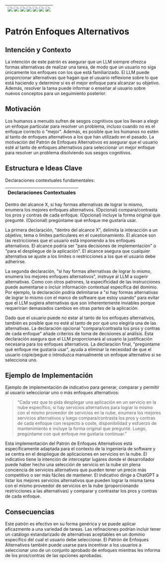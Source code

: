 <div align=right>

|[![](https://img.shields.io/badge/-Inicio-FFF?style=flat&logo=Emlakjet&logoColor=black)](/README.md) [![](https://img.shields.io/badge/-Introducción-FFF?style=flat)](/documentos/intro.md) [![](https://img.shields.io/badge/-Panorámica-FFF?style=flat)](/documentos/panorámica.md) [![](https://img.shields.io/badge/-Prompts-FFF?style=flat)](/documentos/prompts/README.md) [![](https://img.shields.io/badge/-Ingeniería_de_prompts-FFF?style=flat)](/documentos/ingenieriaDePrompts/README.md) [![](https://img.shields.io/badge/-Patrones-FFF?style=flat)](/documentos/ingenieriaDePrompts/patrones/README.md) [![](https://img.shields.io/badge/-Casos_de_uso-FFF?style=flat)](/documentos/casosDeUso/README.md)|
|-|

</div>

# Patrón Enfoques Alternativos

## Intención y Contexto

La intención de este patrón es asegurar que un LLM siempre ofrezca formas alternativas de realizar una tarea, de modo que un usuario no siga únicamente los enfoques con los que está familiarizado. El LLM puede proporcionar alternativas que hagan que el usuario reflexione sobre lo que está haciendo y determine si es el mejor enfoque para alcanzar su objetivo. Además, resolver la tarea puede informar o enseñar al usuario sobre nuevos conceptos para un seguimiento posterior.

## Motivación

Los humanos a menudo sufren de sesgos cognitivos que los llevan a elegir un enfoque particular para resolver un problema, incluso cuando no es el enfoque correcto o "mejor". Además, es posible que los humanos no estén al tanto de enfoques alternativos a los que han utilizado en el pasado. La motivación del Patrón de Enfoques Alternativos es asegurar que el usuario esté al tanto de enfoques alternativos para seleccionar un mejor enfoque para resolver un problema disolviendo sus sesgos cognitivos.

## Estructura e Ideas Clave

Declaraciones contextuales fundamentales:

|Declaraciones Contextuales
|-|
Dentro del alcance X, si hay formas alternativas de lograr lo mismo, enumera los mejores enfoques alternativos.
(Opcional) compara/contrasta los pros y contras de cada enfoque.
(Opcional) incluye la forma original que pregunté.
(Opcional) pregúntame qué enfoque me gustaría usar.

La primera declaración, "dentro del alcance X", delimita la interacción a un objetivo, tema o límites particulares en el cuestionamiento. El alcance son las restricciones que el usuario está imponiendo a los enfoques alternativos. El alcance podría ser "para decisiones de implementación" o "para el despliegue de la aplicación". El alcance asegura que cualquier alternativa se ajuste a los límites o restricciones a los que el usuario debe adherirse.

La segunda declaración, "si hay formas alternativas de lograr lo mismo, enumera los mejores enfoques alternativos", instruye al LLM a sugerir alternativas. Como con otros patrones, la especificidad de las instrucciones puede aumentarse o incluir información contextual específica del dominio. Por ejemplo, la declaración podría delimitarse a "si hay formas alternativas de lograr lo mismo con el marco de software que estoy usando" para evitar que el LLM sugiera alternativas que son inherentemente inviables porque requerirían demasiados cambios en otras partes de la aplicación.

Dado que el usuario puede no estar al tanto de los enfoques alternativos, también es posible que no esté al tanto de por qué uno elegiría una de las alternativas. La declaración opcional "compara/contrasta los pros y contras de cada enfoque" añade criterios de toma de decisiones al análisis. Esta declaración asegura que el LLM proporcionará al usuario la justificación necesaria para los enfoques alternativos. La declaración final, "pregúntame qué enfoque me gustaría usar", ayuda a eliminar la necesidad de que el usuario copie/pegue o introduzca manualmente un enfoque alternativo si se selecciona uno.

## Ejemplo de Implementación

Ejemplo de implementación de indicativo para generar, comparar y permitir al usuario seleccionar uno o más enfoques alternativos:

> “Cada vez que te pida desplegar una aplicación en un servicio en la nube específico, si hay servicios alternativos para lograr lo mismo con el mismo proveedor de servicios en la nube, enumera los mejores servicios alternativos y luego compara/contrasta los pros y contras de cada enfoque con respecto a coste, disponibilidad y esfuerzo de mantenimiento e incluye la forma original que pregunté. Luego, pregúntame con qué enfoque me gustaría continuar.”

Esta implementación del Patrón de Enfoques Alternativos está específicamente adaptada para el contexto de la ingeniería de software y se centra en el despliegue de aplicaciones en servicios en la nube. El indicativo tiene la intención de interceptar lugares donde el desarrollador puede haber hecho una selección de servicio en la nube sin plena conciencia de servicios alternativos que pueden tener un precio más competitivo o ser más fáciles de mantener. El indicativo dirige a ChatGPT a listar los mejores servicios alternativos que pueden lograr la misma tarea con el mismo proveedor de servicios en la nube (proporcionando restricciones a las alternativas) y comparar y contrastar los pros y contras de cada enfoque.

## Consecuencias

Este patrón es efectivo en su forma genérica y se puede aplicar eficazmente a una variedad de tareas. Las refinaciones podrían incluir tener un catálogo estandarizado de alternativas aceptables en un dominio específico del cual el usuario debe seleccionar. El Patrón de Enfoques Alternativos también puede usarse para incentivar a los usuarios a seleccionar uno de un conjunto aprobado de enfoques mientras les informa de los pros/contras de las opciones aprobadas.
